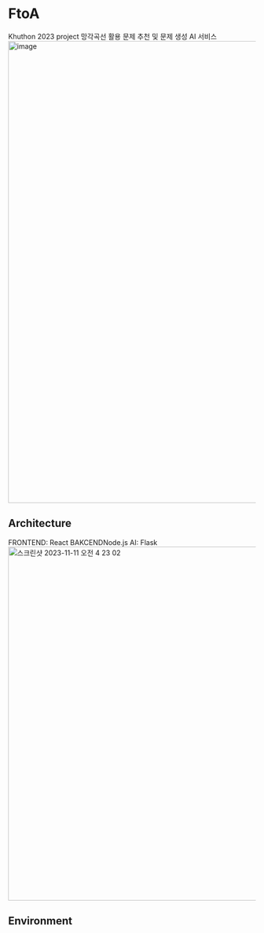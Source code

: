 # FtoA 
Khuthon 2023 project
망각곡선 활용 문제 추천 및 문제 생성 AI 서비스 
<img width="941" alt="image" src="https://github.com/gitwub5/FtoA/assets/132264450/7be810ce-8ec5-4009-8e90-590d01d2ea59">


## Architecture
FRONTEND: React 
BAKCENDNode.js 
AI: Flask
<img width="721" alt="스크린샷 2023-11-11 오전 4 23 02" src="https://github.com/gitwub5/FtoA/assets/132264450/697e60ce-738a-48f8-8f9d-63ba4d539399">


## Environment
